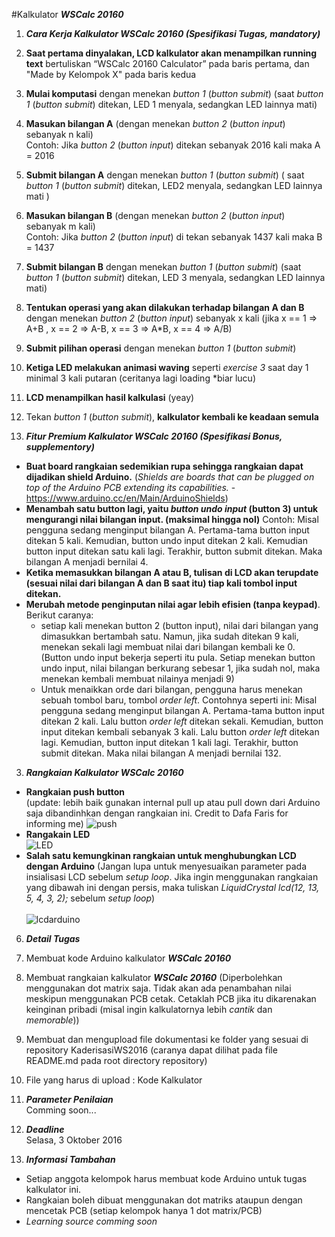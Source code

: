 
#Kalkulator ***WSCalc 20160***

1. ***Cara Kerja Kalkulator WSCalc 20160 (Spesifikasi Tugas, mandatory)***
  1.	**Saat pertama dinyalakan, LCD kalkulator akan menampilkan running text** bertuliskan “WSCalc 20160 Calculator” pada baris pertama, dan "Made by Kelompok X" pada baris kedua
  2.	**Mulai komputasi** dengan menekan *button 1* (*button submit*) (saat *button 1* (*button submit*) ditekan, LED 1 menyala, sedangkan LED lainnya mati)
  3.	**Masukan bilangan A** (dengan menekan *button 2* (*button input*) sebanyak n kali) </br  >
  Contoh: Jika *button 2* (*button input*) ditekan sebanyak 2016 kali maka A = 2016
  4.	**Submit bilangan A** dengan menekan *button 1* (*button submit*) ( saat *button 1* (*button submit*) ditekan, LED2 menyala, sedangkan LED lainnya mati )
  5.	**Masukan bilangan B** (dengan menekan *button 2* (*button input*) sebanyak m kali) </br  >
  Contoh: Jika *button 2* (*button input*) di tekan sebanyak 1437 kali maka B = 1437
  6.	**Submit bilangan B** dengan menekan *button 1* (*button submit*) (saat *button 1* (*button submit*) ditekan, LED 3 menyala, sedangkan LED lainnya mati)
  7.	**Tentukan operasi yang akan dilakukan terhadap bilangan A dan B** dengan menekan *button 2* (*button input*) sebanyak x kali
  (jika x == 1 => A+B , x == 2 => A-B, x == 3 => A*B, x == 4 => A/B)
  8.	**Submit pilihan operasi** dengan menekan *button 1* (*button submit*)
  9.	**Ketiga LED melakukan animasi waving** seperti *exercise 3* saat day 1 minimal 3 kali putaran (ceritanya lagi loading *biar lucu)
  10.	**LCD menampilkan hasil kalkulasi** (yeay)
  11. Tekan *button 1* (*button submit*), **kalkulator kembali ke keadaan semula**

2. ***Fitur Premium Kalkulator WSCalc 20160 (Spesifikasi Bonus, supplementory)***</br  >
  * **Buat board rangkaian sedemikian rupa sehingga rangkaian dapat dijadikan shield Arduino.** (*Shields are boards that can be plugged on top of the Arduino PCB extending its capabilities.* -https://www.arduino.cc/en/Main/ArduinoShields)
  * **Menambah satu button lagi, yaitu *button undo input* (button 3) untuk mengurangi nilai bilangan input. (maksimal hingga nol)** Contoh: Misal pengguna sedang menginput bilangan A. Pertama-tama button input ditekan 5 kali. Kemudian, button undo input ditekan 2 kali. Kemudian button input ditekan satu kali lagi. Terakhir, button submit ditekan. Maka bilangan A menjadi bernilai 4. 
  * **Ketika memasukkan bilangan A atau B, tulisan di LCD akan terupdate (sesuai nilai dari bilangan A dan B saat itu) tiap kali tombol input ditekan.**
  * **Merubah metode penginputan nilai agar lebih efisien (tanpa keypad)**. Berikut caranya:
    * setiap kali menekan button 2 (button input), nilai dari bilangan yang dimasukkan bertambah satu. Namun, jika sudah ditekan 9 kali, menekan sekali lagi membuat nilai dari bilangan kembali ke 0. (Button undo input bekerja seperti itu pula. Setiap menekan button undo input, nilai bilangan berkurang sebesar 1, jika sudah nol, maka menekan kembali membuat nilainya menjadi 9)
    * Untuk menaikkan orde dari bilangan, pengguna harus menekan sebuah tombol baru, tombol *order left*. Contohnya seperti ini: Misal pengguna sedang menginput bilangan A. Pertama-tama button input ditekan 2 kali. Lalu button *order left* ditekan sekali. Kemudian, button input ditekan kembali sebanyak 3 kali. Lalu button *order left* ditekan lagi. Kemudian, button input ditekan 1 kali lagi. Terakhir, button submit ditekan. Maka nilai bilangan A menjadi bernilai 132.
  
3. ***Rangkaian Kalkulator WSCalc 20160***</br  >
  * **Rangkaian push button**</br  > (update: lebih baik gunakan internal pull up atau pull down dari Arduino saja dibandinhkan dengan rangkaian ini. Credit to Dafa Faris for informing me)
  ![push](https://github.com/WorkshopHMEITB/KaderisasiWS2016/blob/master/assets/images/push.PNG)
  * **Rangakain LED** </br  >
  ![LED](https://github.com/WorkshopHMEITB/KaderisasiWS2016/blob/master/assets/images/LED.PNG)
  * **Salah satu kemungkinan rangkaian untuk menghubungkan LCD dengan Arduino** (Jangan lupa untuk menyesuaikan parameter pada insialisasi LCD sebelum *setup loop*. Jika ingin menggunakan rangkaian yang dibawah ini dengan persis, maka tuliskan *LiquidCrystal lcd(12, 13, 5, 4, 3, 2);* sebelum *setup loop*)</br  ></br  >
  ![lcdarduino](https://github.com/WorkshopHMEITB/KaderisasiWS2016/blob/master/assets/images/lcdarduino.jpg)

6. ***Detail Tugas***
  1.	Membuat kode Arduino kalkulator ***WSCalc 20160***
  2.	Membuat rangkaian kalkulator ***WSCalc 20160*** (Diperbolehkan menggunakan dot matrix saja. Tidak akan ada penambahan
  nilai meskipun menggunakan PCB cetak. Cetaklah PCB jika itu dikarenakan keinginan pribadi (misal ingin kalkulatornya lebih *cantik* dan *memorable*))
  5.	Membuat dan mengupload file dokumentasi ke folder yang sesuai di repository KaderisasiWS2016 (caranya dapat dilihat pada file README.md pada root directory repository)
  6.	File yang harus di upload : Kode Kalkulator
  
7. ***Parameter Penilaian*** </br  >
Comming soon...

8. ***Deadline*** </br>
Selasa, 3 Oktober 2016

9. ***Informasi Tambahan***
  * Setiap anggota kelompok harus membuat kode Arduino untuk tugas kalkulator ini.
  * Rangkaian boleh dibuat menggunakan dot matriks ataupun dengan mencetak PCB (setiap kelompok hanya 1 dot matrix/PCB)
  * *Learning source comming soon*
